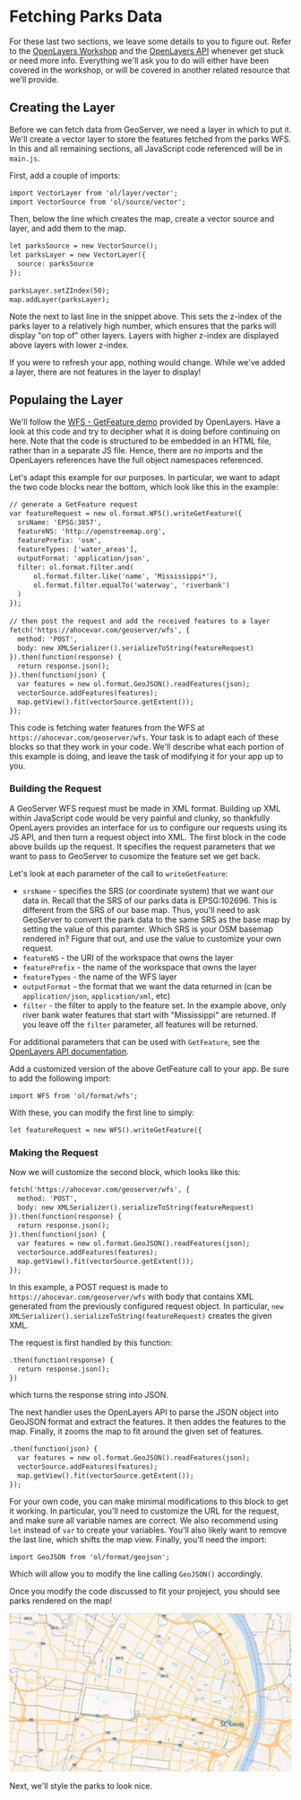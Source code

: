 # Fetching Parks Data

For these last two sections, we leave some details to you to figure out. Refer to the [OpenLayers Workshop](https://openlayers.org/workshop/en/) and the [OpenLayers API](http://openlayers.org/en/latest/apidoc/index.html) whenever get stuck or need more info. Everything we'll ask you to do will either have been covered in the workshop, or will be covered in another related resource that we'll provide.

## Creating the Layer

Before we can fetch data from GeoServer, we need a layer in which to put it. We'll create a vector layer to store the features fetched from the parks WFS. In this and all remaining sections, all JavaScript code referenced will be in `main.js`.

First, add a couple of imports:

```
import VectorLayer from 'ol/layer/vector';
import VectorSource from 'ol/source/vector';
```

Then, below the line which creates the map, create a vector source and layer, and add them to the map.

```
let parksSource = new VectorSource();
let parksLayer = new VectorLayer({
  source: parksSource
});

parksLayer.setZIndex(50);
map.addLayer(parksLayer);
```

Note the next to last line in the snippet above. This sets the z-index of the parks layer to a relatively high number, which ensures that the parks will display "on top of" other layers. Layers with higher z-index are displayed above layers with lower z-index.

If you were to refresh your app, nothing would change. While we've added a layer, there are not features in the layer to display!

## Populaing the Layer

We'll follow the [WFS - GetFeature demo](https://openlayers.org/en/latest/examples/vector-wfs-getfeature.html) provided by OpenLayers. Have a look at this code and try to decipher what it is doing before continuing on here. Note that the code is structured to be embedded in an HTML file, rather than in a separate JS file. Hence, there are no imports and the OpenLayers references have the full object namespaces referenced.

Let's adapt this example for our purposes. In particular, we want to adapt the two code blocks near the bottom, which look like this in the example:

```
// generate a GetFeature request
var featureRequest = new ol.format.WFS().writeGetFeature({
  srsName: 'EPSG:3857',
  featureNS: 'http://openstreemap.org',
  featurePrefix: 'osm',
  featureTypes: ['water_areas'],
  outputFormat: 'application/json',
  filter: ol.format.filter.and(
      ol.format.filter.like('name', 'Mississippi*'),
      ol.format.filter.equalTo('waterway', 'riverbank')
  )
});

// then post the request and add the received features to a layer
fetch('https://ahocevar.com/geoserver/wfs', {
  method: 'POST',
  body: new XMLSerializer().serializeToString(featureRequest)
}).then(function(response) {
  return response.json();
}).then(function(json) {
  var features = new ol.format.GeoJSON().readFeatures(json);
  vectorSource.addFeatures(features);
  map.getView().fit(vectorSource.getExtent());
});
```

This code is fetching water features from the WFS at `https://ahocevar.com/geoserver/wfs`. Your task is to adapt each of these blocks so that they work in your code. We'll describe what each portion of this example is doing, and leave the task of modifying it for your app up to you.

### Building the Request

A GeoServer WFS request must be made in XML format. Building up XML within JavaScript code would be very painful and clunky, so thankfully OpenLayers provides an interface for us to configure our requests using its JS API, and then turn a request object into XML. The first block in the code above builds up the request. It specifies the request parameters that we want to pass to GeoServer to cusomize the feature set we get back.

Let's look at each parameter of the call to `writeGetFeature`:

* `srsName` - specifies the SRS \(or coordinate system\) that we want our data in. Recall that the SRS of our parks data is EPSG:102696. This is different from the SRS of our base map. Thus, you'll need to ask GeoServer to convert the park data to the same SRS as the base map by setting the value of this paramter. Which SRS is your OSM basemap rendered in? Figure that out, and use the value to customize your own request.
* `featureNS` - the URI of the workspace that owns the layer
* `featurePrefix` - the name of the workspace that owns the layer
* `featureTypes` - the name of the WFS layer
* `outputFormat` - the format that we want the data returned in \(can be `application/json`, `application/xml`, etc\)
* `filter` - the filter to apply to the feature set. In the example above, only river bank water features that start with "Mississippi" are returned. If you leave off the `filter` parameter, all features will be returned.

For additional parameters that can be used with `GetFeature`, see the [OpenLayers API documentation](http://openlayers.org/en/latest/apidoc/ol.format.WFS.html#writeGetFeature). 

Add a customized version of the above GetFeature call to your app. Be sure to add the following import:

```
import WFS from 'ol/format/wfs';
```

With these, you can modify the first line to simply:

```
let featureRequest = new WFS().writeGetFeature({
```

### Making the Request

Now we will customize the second block, which looks like this:

```
fetch('https://ahocevar.com/geoserver/wfs', {
  method: 'POST',
  body: new XMLSerializer().serializeToString(featureRequest)
}).then(function(response) {
  return response.json();
}).then(function(json) {
  var features = new ol.format.GeoJSON().readFeatures(json);
  vectorSource.addFeatures(features);
  map.getView().fit(vectorSource.getExtent());
});
```

In this example, a POST request is made to `https://ahocevar.com/geoserver/wfs` with body that contains XML generated from the previously configured request object. In particular, `new XMLSerializer().serializeToString(featureRequest)` creates the given XML.

The request is first handled by this function:

```
.then(function(response) {
  return response.json();
})
```

which turns the response string into JSON.

The next handler uses the OpenLayers API to parse the JSON object into GeoJSON format and extract the features. It then addes the features to the map. Finally, it zooms the map to fit around the given set of features.

```
.then(function(json) {
  var features = new ol.format.GeoJSON().readFeatures(json);
  vectorSource.addFeatures(features);
  map.getView().fit(vectorSource.getExtent());
});
```

For your own code, you can make minimal modifications to this block to get it working. In particular, you'll need to customize the URL for the request, and make sure all variable names are correct. We also recommend using `let` instead of `var` to create your variables. You'll also likely want to remove the last line, which shifts the map view. Finally, you'll need the import:

```
import GeoJSON from 'ol/format/geojson';
```

Which will allow you to modify the line calling `GeoJSON()` accordingly.

Once you modify the code discussed to fit your projeject, you should see parks rendered on the map!

![](/assets/park-features.png)

Next, we'll style the parks to look nice.

